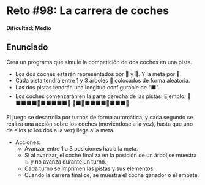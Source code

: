 # Reto #98: La carrera de coches

#### Dificultad: Medio

## Enunciado

Crea un programa que simule la competición de dos coches en una pista.

- Los dos coches estarán representados por 🚙 y 🚗. Y la meta por 🏁.
- Cada pista tendrá entre 1 y 3 árboles 🌲 colocados de forma aleatoria.
- Las dos pistas tendrán una longitud configurable de "⬛".
- Los coches comenzarán en la parte derecha de las pistas. Ejemplo:
  🏁⬛⬛⬛⬛🌲⬛⬛⬛⬛⬛🚙
  🏁⬛🌲⬛⬛⬛⬛🌲⬛⬛⬛🚗

El juego se desarrolla por turnos de forma automática, y cada segundo se realiza una acción sobre los coches (moviéndose a la vez), hasta que uno de ellos (o los dos a la vez) llega a la meta.

- Acciones:
  - Avanzar entre 1 a 3 posiciones hacia la meta.
  - Si al avanzar, el coche finaliza en la posición de un árbol,se muestra 💥 y no avanza durante un turno.
  - Cada turno se imprimen las pistas y sus elementos.
  - Cuando la carrera finalice, se muestra el coche ganador o el empate.
